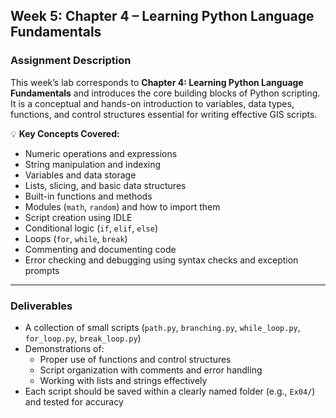 ## **Week 5: Chapter 4 – Learning Python Language Fundamentals**

### **Assignment Description**

This week’s lab corresponds to **Chapter 4: Learning Python Language Fundamentals** and introduces the core building blocks of Python scripting. It is a conceptual and hands-on introduction to variables, data types, functions, and control structures essential for writing effective GIS scripts.

💡 **Key Concepts Covered:**
- Numeric operations and expressions
- String manipulation and indexing
- Variables and data storage
- Lists, slicing, and basic data structures
- Built-in functions and methods
- Modules (`math`, `random`) and how to import them
- Script creation using IDLE
- Conditional logic (`if`, `elif`, `else`)
- Loops (`for`, `while`, `break`)
- Commenting and documenting code
- Error checking and debugging using syntax checks and exception prompts

---

### **Deliverables**

- A collection of small scripts (`path.py`, `branching.py`, `while_loop.py`, `for_loop.py`, `break_loop.py`)
- Demonstrations of:
  - Proper use of functions and control structures
  - Script organization with comments and error handling
  - Working with lists and strings effectively
- Each script should be saved within a clearly named folder (e.g., `Ex04/`) and tested for accuracy
